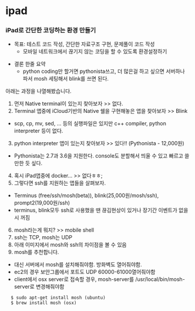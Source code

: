 ipad
====

### iPad로 간단한 코딩하는 환경 만들기

- 목표: 테스트 코드 작성, 간단한 자료구조 구현, 문제풀이 코드 작성
  - 모바일 네트워크에서 끊기지 않는 코딩을 할 수 있도록 환경설정하기

* 결론 한줄 요약
  - python coding만 할거면 pythonista쓰고, 더 많은걸 하고 싶으면 서버하나 파서 mosh 세팅해서 blink를 쓰면 된다.

아래는 과정을 나열해봤습니다.
1. 먼저 Native terminal이 있는지 찾아보자 >> 없다.
2. Terminal 앱중에 iCloud기반의 Native 쉘을 구현해놓은 앱을 찾아보자 >> Blink
  - scp, cp, mv, sed, ... 등의 실행파일은 있지만 c++ compiler, python interpreter 등이 없다.
3. python interpreter 앱이 있는지 찾아보자 >> 있다!! (Pythonista - 12,000원)
  - Pythonista는 2.7과 3.6을 지원한다. console도 분할해서 띄울 수 있고 빠르고 쓸만한 듯 싶다.
4. 혹시 iPad앱중에 docker... >> 없다ㅎㅎ;
5. 그렇다면 ssh를 지원하는 앱들을 살펴보자.
  - Terminus (free/ssh/mosh(beta)), blink(25,000원/mosh/ssh), prompt2(19,000원/ssh)
  - terminus, blink모두 ssh로 사용했을 땐 끊김현상이 있거나 장기간 이벤트가 없을시 꺼짐
6. mosh라는게 뭐지? >> mobile shell
7. ssh는 TCP, mosh는 UDP
8. 아래 이미지에서 mosh와 ssh의 차이점을 볼 수 있음
9. mosh를 추천합니다.
  - 대신 서버에서 mosh를 설치해줘야함. 방화벽도 열어줘야함.
  - ec2의 경우 보안그룹에서 포트도 UDP 60000-61000열어줘야함
  - client에서 osx server로 접속할 경우, mosh-server를 /usr/local/bin/mosh-server로 변경해줘야함

```
  $ sudo apt-get install mosh (ubuntu)
  $ brew install mosh (osx)
```
